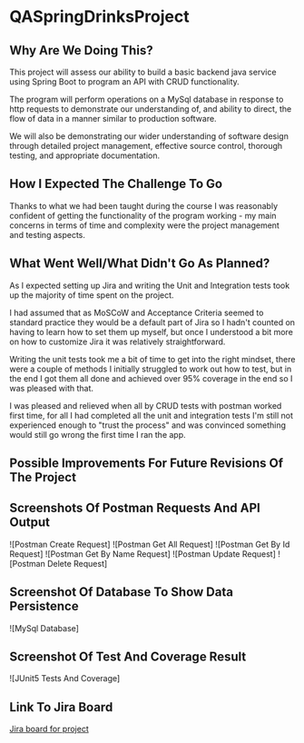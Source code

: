 # QASpringDrinksProject

## Why Are We Doing This?

This project will assess our ability to build a basic backend java service using Spring Boot to program an API with CRUD functionality.  

The program will perform operations on a MySql database in response to http requests to demonstrate our understanding of, and ability to direct, the flow of data in a manner similar to production software.  

We will also be demonstrating our wider understanding of software design through detailed project management, effective source control, thorough testing, and appropriate documentation.

## How I Expected The Challenge To Go

Thanks to what we had been taught during the course I was reasonably confident of getting the functionality of the program working - my main concerns in terms of time and complexity were the project management and testing aspects.

## What Went Well/What Didn't Go As Planned?

As I expected setting up Jira and writing the Unit and Integration tests took up the majority of time spent on the project.  

I had assumed that as MoSCoW and Acceptance Criteria seemed to standard practice they would be a default part of Jira so I hadn't counted on having to learn how to set them up myself, but once I understood a bit more on how to customize Jira it was relatively straightforward.  

Writing the unit tests took me a bit of time to get into the right mindset, there were a couple of methods I initially struggled to work out how to test, but in the end I got them all done and achieved over 95% coverage in the end so I was pleased with that.

I was pleased and relieved when all by CRUD tests with postman worked first time, for all I had completed all the unit and integration tests I'm still not experienced enough to "trust the process" and was convinced something would still go wrong the first time I ran the app.

## Possible Improvements For Future Revisions Of The Project

## Screenshots Of Postman Requests And API Output
![Postman Create Request]
![Postman Get All Request]
![Postman Get By Id Request]
![Postman Get By Name Request]
![Postman Update Request]
![Postman Delete Request]

## Screenshot Of Database To Show Data Persistence
![MySql Database]

## Screenshot Of Test And Coverage Result
![JUnit5 Tests And Coverage]

## Link To Jira Board
[Jira board for project](https://superqaadventureforce.atlassian.net/jira/software/projects/DRI/boards/3)
